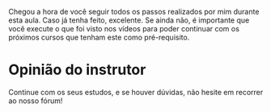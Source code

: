 
Chegou a hora de você seguir todos os passos realizados por mim durante esta aula. Caso já tenha feito, excelente. Se ainda não, é importante que você execute o que foi visto nos vídeos para poder continuar com os próximos cursos que tenham este como pré-requisito.

# Opinião do instrutor

Continue com os seus estudos, e se houver dúvidas, não hesite em recorrer ao nosso fórum!